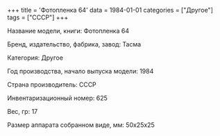 +++
title = 'Фотопленка 64'
data = 1984-01-01
categories = ["Другое"]
tags = ["СССР"]
+++

Название модели, книги: Фотопленка 64

Бренд, издательство, фабрика, завод: Тасма

Категория: Другое

Год производства, начало выпуска модели: 1984

Страна производитель: СССР

Инвентаризационный номер: 625

Вес, гр: 17

Размер аппарата  собранном виде, мм: 50х25х25

